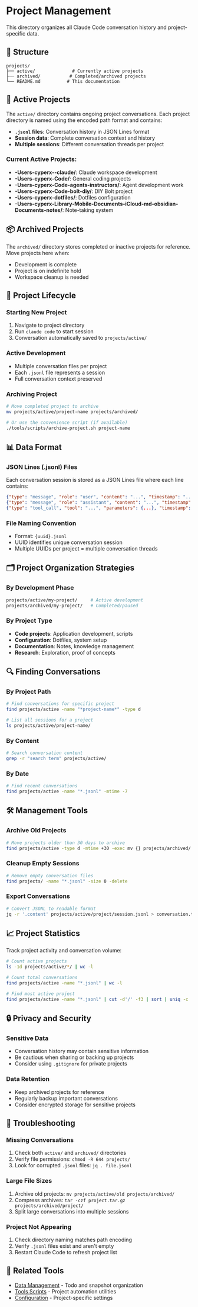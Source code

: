 # Project Management

This directory organizes all Claude Code conversation history and project-specific data.

## 📁 Structure

```
projects/
├── active/              # Currently active projects
├── archived/           # Completed/archived projects
└── README.md          # This documentation
```

## 🚀 Active Projects

The `active/` directory contains ongoing project conversations. Each project directory is named using the encoded path format and contains:

- **`.jsonl` files**: Conversation history in JSON Lines format
- **Session data**: Complete conversation context and history
- **Multiple sessions**: Different conversation threads per project

### Current Active Projects:
- **-Users-cyperx--claude/**: Claude workspace development
- **-Users-cyperx-Code/**: General coding projects
- **-Users-cyperx-Code-agents-instructors/**: Agent development work
- **-Users-cyperx-Code-bolt-diy/**: DIY Bolt project
- **-Users-cyperx-dotfiles/**: Dotfiles configuration
- **-Users-cyperx-Library-Mobile-Documents-iCloud-md-obsidian-Documents-notes/**: Note-taking system

## 📦 Archived Projects

The `archived/` directory stores completed or inactive projects for reference. Move projects here when:
- Development is complete
- Project is on indefinite hold
- Workspace cleanup is needed

## 🔄 Project Lifecycle

### Starting New Project
1. Navigate to project directory
2. Run `claude code` to start session
3. Conversation automatically saved to `projects/active/`

### Active Development
- Multiple conversation files per project
- Each `.jsonl` file represents a session
- Full conversation context preserved

### Archiving Project
```bash
# Move completed project to archive
mv projects/active/project-name projects/archived/

# Or use the convenience script (if available)
./tools/scripts/archive-project.sh project-name
```

## 📊 Data Format

### JSON Lines (.jsonl) Files
Each conversation session is stored as a JSON Lines file where each line contains:
```json
{"type": "message", "role": "user", "content": "...", "timestamp": "..."}
{"type": "message", "role": "assistant", "content": "...", "timestamp": "..."}
{"type": "tool_call", "tool": "...", "parameters": {...}, "timestamp": "..."}
```

### File Naming Convention
- Format: `{uuid}.jsonl`
- UUID identifies unique conversation session
- Multiple UUIDs per project = multiple conversation threads

## 🗂️ Project Organization Strategies

### By Development Phase
```bash
projects/active/my-project/     # Active development
projects/archived/my-project/   # Completed/paused
```

### By Project Type
- **Code projects**: Application development, scripts
- **Configuration**: Dotfiles, system setup
- **Documentation**: Notes, knowledge management
- **Research**: Exploration, proof of concepts

## 🔍 Finding Conversations

### By Project Path
```bash
# Find conversations for specific project
find projects/active -name "*project-name*" -type d

# List all sessions for a project
ls projects/active/project-name/
```

### By Content
```bash
# Search conversation content
grep -r "search term" projects/active/
```

### By Date
```bash
# Find recent conversations
find projects/active -name "*.jsonl" -mtime -7
```

## 🛠️ Management Tools

### Archive Old Projects
```bash
# Move projects older than 30 days to archive
find projects/active -type d -mtime +30 -exec mv {} projects/archived/ \;
```

### Cleanup Empty Sessions
```bash
# Remove empty conversation files
find projects/ -name "*.jsonl" -size 0 -delete
```

### Export Conversations
```bash
# Convert JSONL to readable format
jq -r '.content' projects/active/project/session.jsonl > conversation.txt
```

## 📈 Project Statistics

Track project activity and conversation volume:

```bash
# Count active projects
ls -1d projects/active/*/ | wc -l

# Count total conversations
find projects/active -name "*.jsonl" | wc -l

# Find most active project
find projects/active -name "*.jsonl" | cut -d'/' -f3 | sort | uniq -c | sort -nr | head -1
```

## 🔒 Privacy and Security

### Sensitive Data
- Conversation history may contain sensitive information
- Be cautious when sharing or backing up projects
- Consider using `.gitignore` for private projects

### Data Retention
- Keep archived projects for reference
- Regularly backup important conversations
- Consider encrypted storage for sensitive projects

## 🚨 Troubleshooting

### Missing Conversations
1. Check both `active/` and `archived/` directories
2. Verify file permissions: `chmod -R 644 projects/`
3. Look for corrupted `.jsonl` files: `jq . file.jsonl`

### Large File Sizes
1. Archive old projects: `mv projects/active/old projects/archived/`
2. Compress archives: `tar -czf project.tar.gz projects/archived/project/`
3. Split large conversations into multiple sessions

### Project Not Appearing
1. Check directory naming matches path encoding
2. Verify `.jsonl` files exist and aren't empty
3. Restart Claude Code to refresh project list

## 🔗 Related Tools

- [Data Management](../data/README.md) - Todo and snapshot organization
- [Tools Scripts](../tools/README.md) - Project automation utilities
- [Configuration](../config/README.md) - Project-specific settings